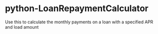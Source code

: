 # python-LoanRepaymentCalculator
Use this to calculate the monthly payments on a loan with a specified APR and load amount
